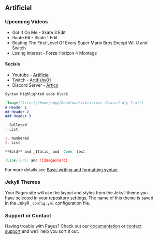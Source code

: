 ## Artificial
 
### Upcoming Videos 
- Got It On Me - Skate 3 Edit
- Route 66 - Skate 1 Edit
- Beating The First Level Of Every Super Mario Bros Except Wii U and Switch
- Losing Interest - Forza Horizon 4 Montage

#### Socials
- Youtube - [Artificial](https://www.youtube.com/channel/UCJeZ9oHUiu-fBXm8rWHf_Hg)
- Twitch - [Artifishy01](https://m.twitch.tv/artifishy01/home)
- Discord Server - [Artico](https://discord.gg/jaQMKGfH7F) 

```markdown
Syntax highlighted code block

[Image](file:///home/oppy/Downloads/christmas-discord-pfp-7.gif)
# Header 1
## Header 2
### Header 3

- Bulleted
- List

1. Numbered
2. List

**Bold** and _Italic_ and `Code` text

[Link](url) and ![Image](src)
```

For more details see [Basic writing and formatting syntax](https://docs.github.com/en/github/writing-on-github/getting-started-with-writing-and-formatting-on-github/basic-writing-and-formatting-syntax).

### Jekyll Themes

Your Pages site will use the layout and styles from the Jekyll theme you have selected in your [repository settings](https://github.com/Artificial018/Artificial018.github.io/settings/pages). The name of this theme is saved in the Jekyll `_config.yml` configuration file.

### Support or Contact

Having trouble with Pages? Check out our [documentation](https://docs.github.com/categories/github-pages-basics/) or [contact support](https://support.github.com/contact) and we’ll help you sort it out.
